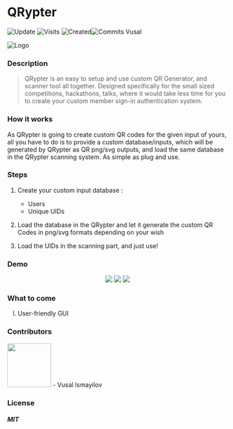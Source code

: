  # QRypter
![Update](https://badges.pufler.dev/updated/woosal1337/QRypter) ![Visits](https://badges.pufler.dev/visits/woosal1337/QRypter) ![Created](https://badges.pufler.dev/created/woosal1337/QRypter)![Commits Vusal](https://badges.pufler.dev/commits/monthly/woosal1337)


![Logo](https://woosal.com/1337/crypterlogo.png)


 ### Description
 <blockquote>
QRypter is an easy to setup and use custom QR Generator, and scanner tool all together. Designed specifically for the small sized competitions, hackathons, talks, where it would take less time for you to create your custom member sign-in authentication system.
</blockquote>

### How it works
As QRypter is going to create custom QR codes for the given input of yours, all you have to do is to provide a custom database/inputs, which will be generated by QRypter as QR png/svg outputs, and load the same database in the QRypter scanning system. As simple as plug and use.

### Steps
1) Create your custom input database :
	- Users
	- Unique UIDs
	
2) Load the database in the QRypter and let it generate the custom QR Codes in png/svg formats depending on your wish
3) Load the UIDs in the scanning part, and just use!

### Demo
<p align="center">
	<img src="https://woosal.com/1337/woosal1337-yAYTUZxdlCQFmtUTrEksSFFRAoMSewHzttDzDlinnXYfD3nMVDmr9KVa6RJDDjEk9eA7YdSQ15BjEsdMq4JYblKNw.png">
	<img src="https://woosal.com/1337/woosal1337-KHEU3JJYhNUx7SEtNnX4o7qmfxN6C5kByz2gBIZjiWdWVHH3AGF40ajgIoN1m7dupScoj1fqWtEDsly2tEhqEgqxe.png">
	<img src="https://woosal.com/1337/woosal1337-dYNwtSSFh1zdUJpqZJyzSI6SZ7WwH6SwEDIAYtdIIpn8YK2yzgl2458gRAHwUutqpZGdOdPGgkl2vANAE7LFjzahM.png">
</p>





### What to come
<ol type="I">
	<li>
		User-friendly GUI
	</li>
</ol>

### Contributors
<p>
<a href="https://github.com/woosal1337"><img height="100px" width="100px" src="https://woosal.com/1337/woosal1337-1phcPFdgHFd92bV2KkEz4CjF4u7muVxnNLQ7rcez0NgnWMniYbK9cIcRdy9Cl0UVl8FUtUktoIufvi1roVyPivDlM.png"></a>
	- Vusal Ismayilov
	

### License
<h5>MIT</h5>
